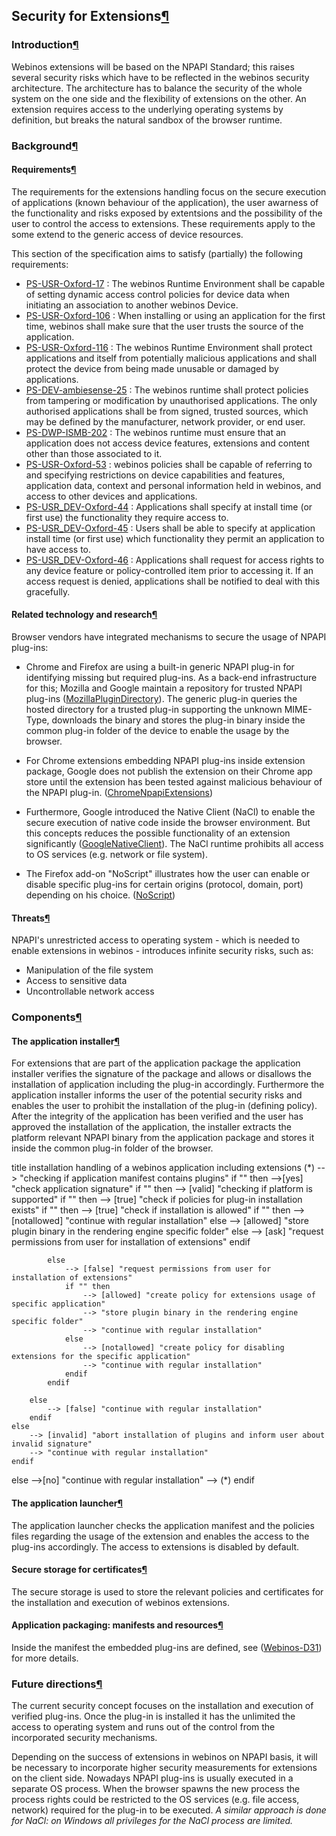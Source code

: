 Security for Extensions[¶](#Security-for-Extensions)
----------------------------------------------------

### Introduction[¶](#Introduction)

Webinos extensions will be based on the NPAPI Standard; this raises
several security risks which have to be reflected in the webinos
security architecture. The architecture has to balance the security of
the whole system on the one side and the flexibility of extensions on
the other. An extension requires access to the underlying operating
systems by definition, but breaks the natural sandbox of the browser
runtime.

### Background[¶](#Background)

#### Requirements[¶](#Requirements)

The requirements for the extensions handling focus on the secure
execution of applications (known behaviour of the application), the user
awarness of the functionality and risks exposed by extentsions and the
possibility of the user to control the access to extensions. These
requirements apply to the some extend to the generic access of device
resources.

This section of the specification aims to satisfy (partially) the
following requirements:

-   [PS-USR-Oxford-17](/wp2-2/wiki/DeliverableVersionAll#PS-USR-Oxford-17)
    : The webinos Runtime Environment shall be capable of setting
    dynamic access control policies for device data when initiating an
    association to another webinos Device.
-   [PS-USR-Oxford-106](/wp2-2/wiki/DeliverableVersionAll#PS-USR-Oxford-106)
    : When installing or using an application for the first time,
    webinos shall make sure that the user trusts the source of the
    application.
-   [PS-USR-Oxford-116](/wp2-2/wiki/DeliverableVersionAll#PS-USR-Oxford-116)
    : The webinos Runtime Environment shall protect applications and
    itself from potentially malicious applications and shall protect the
    device from being made unusable or damaged by applications.
-   [PS-DEV-ambiesense-25](/wp2-2/wiki/DeliverableVersionAll#PS-DEV-ambiesense-25)
    : The webinos runtime shall protect policies from tampering or
    modification by unauthorised applications. The only authorised
    applications shall be from signed, trusted sources, which may be
    defined by the manufacturer, network provider, or end user.
-   [PS-DWP-ISMB-202](/wp2-2/wiki/DeliverableVersionAll#PS-DWP-ISMB-202)
    : The webinos runtime must ensure that an application does not
    access device features, extensions and content other than those
    associated to it.
-   [PS-USR-Oxford-53](/wp2-2/wiki/DeliverableVersionAll#PS-USR-Oxford-53)
    : webinos policies shall be capable of referring to and specifying
    restrictions on device capabilities and features, application data,
    context and personal information held in webinos, and access to
    other devices and applications.
-   [PS-USR\_DEV-Oxford-44](/wp2-2/wiki/DeliverableVersionAll#PS-USR_DEV-Oxford-44)
    : Applications shall specify at install time (or first use) the
    functionality they require access to.
-   [PS-USR\_DEV-Oxford-45](/wp2-2/wiki/DeliverableVersionAll#PS-USR_DEV-Oxford-45)
    : Users shall be able to specify at application install time (or
    first use) which functionality they permit an application to have
    access to.
-   [PS-USR\_DEV-Oxford-46](/wp2-2/wiki/DeliverableVersionAll#PS-USR_DEV-Oxford-46)
    : Applications shall request for access rights to any device feature
    or policy-controlled item prior to accessing it. If an access
    request is denied, applications shall be notified to deal with this
    gracefully.

#### Related technology and research[¶](#Related-technology-and-research)

Browser vendors have integrated mechanisms to secure the usage of NPAPI
plug-ins:

-   Chrome and Firefox are using a built-in generic NPAPI plug-in for
    identifying missing but required plug-ins. As a back-end
    infrastructure for this; Mozilla and Google maintain a repository
    for trusted NPAPI plug-ins
    ([MozillaPluginDirectory](MozillaPluginDirectory.html)). The generic
    plug-in queries the hosted directory for a trusted plug-in
    supporting the unknown MIME-Type, downloads the binary and stores
    the plug-in binary inside the common plug-in folder of the device to
    enable the usage by the browser.

<!-- -->

-   For Chrome extensions embedding NPAPI plug-ins inside extension
    package, Google does not publish the extension on their Chrome app
    store until the extension has been tested against malicious
    behaviour of the NPAPI plug-in.
    ([ChromeNpapiExtensions](ChromeNpapiExtensions.html))

<!-- -->

-   Furthermore, Google introduced the Native Client (NaCl) to enable
    the secure execution of native code inside the browser environment.
    But this concepts reduces the possible functionality of an extension
    significantly ([GoogleNativeClient](GoogleNativeClient.html)). The
    NaCl runtime prohibits all access to OS services (e.g. network or
    file system).

<!-- -->

-   The Firefox add-on "NoScript" illustrates how the user can enable or
    disable specific plug-ins for certain origins (protocol, domain,
    port) depending on his choice. ([NoScript](NoScript.html))

#### Threats[¶](#Threats)

NPAPI's unrestricted access to operating system - which is needed to
enable extensions in webinos - introduces infinite security risks, such
as:

-   Manipulation of the file system
-   Access to sensitive data
-   Uncontrollable network access

### Components[¶](#Components)

#### The application installer[¶](#The-application-installer)

For extensions that are part of the application package the application
installer verifies the signature of the package and allows or disallows
the installation of application including the plug-in accordingly.
Furthermore the application installer informs the user of the potential
security risks and enables the user to prohibit the installation of the
plug-in (defining policy). After the integrity of the application has
been verified and the user has approved the installation of the
application, the installer extracts the platform relevant NPAPI binary
from the application package and stores it inside the common plug-in
folder of the browser.

<div class="uml">title installation handling of a webinos application including extensions 
(*) --> "checking if application manifest contains plugins"
if "" then
	-->[yes] "check application signature"
	if ""  then
		--> [valid] "checking if platform is supported"
		if "" then
			--> [true] "check if policies for plug-in installation exists"
			if "" then
				--> [true] "check if installation is allowed"
				if "" then
					--> [notallowed] "continue with regular installation"
				else
					--> [allowed] "store plugin binary in the rendering engine specific folder"
				else
					--> [ask] "request permissions from user for installation of extensions"
				endif
				
			else 
				--> [false] "request permissions from user for installation of extensions"
				if "" then
					--> [allowed] "create policy for extensions usage of specific application"
					--> "store plugin binary in the rendering engine specific folder"
					--> "continue with regular installation"
				else
					--> [notallowed] "create policy for disabling extensions for the specific application"
					--> "continue with regular installation"
				endif
			endif

		else
			--> [false] "continue with regular installation"
		endif
	else
		--> [invalid] "abort installation of plugins and inform user about invalid signature"
		--> "continue with regular installation"
	endif
  else
	-->[no] "continue with regular installation"
	--> (*)
endif</div>

#### The application launcher[¶](#The-application-launcher)

The application launcher checks the application manifest and the
policies files regarding the usage of the extension and enables the
access to the plug-ins accordingly. The access to extensions is disabled
by default.

#### Secure storage for certificates[¶](#Secure-storage-for-certificates)

The secure storage is used to store the relevant policies and
certificates for the installation and execution of webinos extensions.

#### Application packaging: manifests and resources[¶](#Application-packaging-manifests-and-resources)

Inside the manifest the embedded plug-ins are defined, see
([Webinos-D31](Webinos-D31.html)) for more details.

### Future directions[¶](#Future-directions)

The current security concept focuses on the installation and execution
of verified plug-ins. Once the plug-in is installed it has the unlimited
the access to operating system and runs out of the control from the
incorporated security mechanisms.

Depending on the success of extensions in webinos on NPAPI basis, it
will be necessary to incorporate higher security measurements for
extensions on the client side. Nowadays NPAPI plug-ins is usually
executed in a separate OS process. When the browser spawns the new
process the process rights could be restricted to the OS services (e.g.
file access, network) required for the plug-in to be executed. *A
similar approach is done for NaCl: on Windows all privileges for the
NaCl process are limited.*

